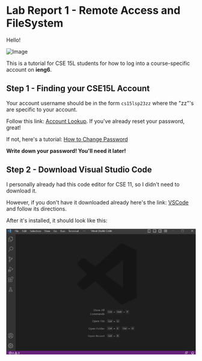 # **Lab Report 1 - Remote Access and FileSystem**
Hello!

![Image](https://tse1.mm.bing.net/th?id=OIP.8LZXRf13eYIi-g6nxSfghgAAAA&pid=Api&rs=1&c=1&qlt=95&w=157&h=97)

This is a tutorial for CSE 15L students for how to log into a course-specific account on **ieng6**.

## Step 1 - Finding your CSE15L Account

Your account username should be in the form `cs15lsp23zz` where the "zz"'s are specific to your account.

Follow this link: [Account Lookup](https://sdacs.ucsd.edu/~icc/index.php). If you've already reset your password, great! 

If not, here's a tutorial: [How to Change Password](https://drive.google.com/file/d/17IDZn8Qq7Q0RkYMxdiIR0o6HJ3B5YqSW/view?usp=share_link)

**Write down your password! You'll need it later!**

## Step 2 - Download Visual Studio Code

I personally already had this code editor for CSE 11, so I didn't need to download it. 

However, if you don't have it downloaded already here's the link: [VSCode](https://code.visualstudio.com/) and follow its directions.

After it's installed, it should look like this:

![Image](vscode1.png)
